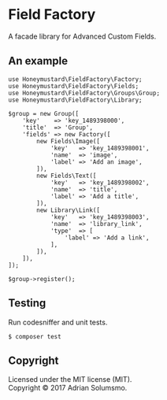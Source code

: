 # Field Factory

A facade library for Advanced Custom Fields.

## An example
```
use Honeymustard\FieldFactory\Factory;
use Honeymustard\FieldFactory\Fields;
use Honeymustard\FieldFactory\Groups\Group;
use Honeymustard\FieldFactory\Library;

$group = new Group([
    'key'    => 'key_1489398000',
    'title'  => 'Group',
    'fields' => new Factory([
        new Fields\Image([
            'key'   => 'key_1489398001',
            'name'  => 'image',
            'label' => 'Add an image',
        ]),
        new Fields\Text([
            'key'   => 'key_1489398002',
            'name'  => 'title',
            'label' => 'Add a title',
        ]),
        new Library\Link([
            'key'   => 'key_1489398003',
            'name'  => 'library_link',
            'type'  => [
                'label' => 'Add a link',
            ],
        ]),
    ]),
]);

$group->register();
```

## Testing
Run codesniffer and unit tests.
```
$ composer test
```

## Copyright
Licensed under the MIT license (MIT).  
Copyright &copy; 2017 Adrian Solumsmo.
